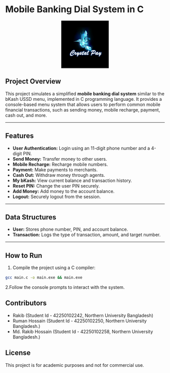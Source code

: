 # Mobile Banking Dial System in C

<img src="logo.png" width="150" style="display:block; margin: 0 auto;" alt="Crystal Pay (Mobile Banking Dial System)" />

## Project Overview

This project simulates a simplified **mobile banking dial system** similar to the bKash USSD menu, implemented in C programming language. It provides a console-based menu system that allows users to perform common mobile financial transactions, such as sending money, mobile recharge, payment, cash out, and more.

---

## Features

- **User Authentication:** Login using an 11-digit phone number and a 4-digit PIN.
- **Send Money:** Transfer money to other users.
- **Mobile Recharge:** Recharge mobile numbers.
- **Payment:** Make payments to merchants.
- **Cash Out:** Withdraw money through agents.
- **My bKash:** View current balance and transaction history.
- **Reset PIN:** Change the user PIN securely.
- **Add Money:** Add money to the account balance.
- **Logout:** Securely logout from the session.

---

## Data Structures

- **User:** Stores phone number, PIN, and account balance.
- **Transaction:** Logs the type of transaction, amount, and target number.

---

## How to Run

1. Compile the project using a C compiler:

```bash
gcc main.c -o main.exe && main.exe
```

2.Follow the console prompts to interact with the system.

## Contributors

- Rakib (Student Id - 42250102242, Northern University Bangladesh)
- Ruman Hossain (Student Id - 42250102250, Northern University Bangladesh.)
- Md. Rakib Hossain (Student Id - 42250102258, Northern University Bangladesh.)

## License

This project is for academic purposes and not for commercial use.
